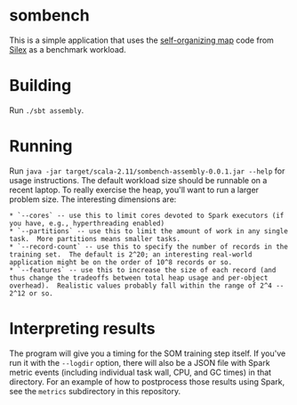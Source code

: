 # sombench

This is a simple application that uses the [self-organizing map](https://en.wikipedia.org/wiki/Self-organizing_map) code from [Silex](https://silex.freevariable.com) as a benchmark workload.

# Building

Run `./sbt assembly`.

# Running

Run `java -jar target/scala-2.11/sombench-assembly-0.0.1.jar --help` for usage instructions.  The default workload size should be runnable on a recent laptop.  To really exercise the heap, you'll want to run a larger problem size.  The interesting dimensions are:

    * `--cores` -- use this to limit cores devoted to Spark executors (if you have, e.g., hyperthreading enabled)
    * `--partitions` -- use this to limit the amount of work in any single task.  More partitions means smaller tasks.
    * `--record-count` -- use this to specify the number of records in the training set.  The default is 2^20; an interesting real-world application might be on the order of 10^8 records or so.
    * `--features` -- use this to increase the size of each record (and thus change the tradeoffs between total heap usage and per-object overhead).  Realistic values probably fall within the range of 2^4 -- 2^12 or so.

# Interpreting results

The program will give you a timing for the SOM training step itself.  If you've run it with the `--logdir` option, there will also be a JSON file with Spark metric events (including individual task wall, CPU, and GC times) in that directory.  For an example of how to postprocess those results using Spark, see the `metrics` subdirectory in this repository.
